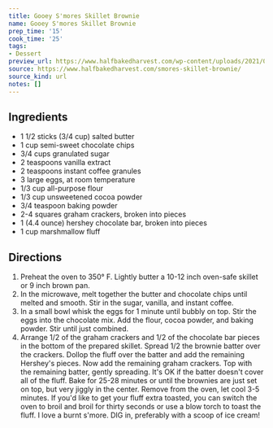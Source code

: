 ```yaml
---
title: Gooey S'mores Skillet Brownie
name: Gooey S'mores Skillet Brownie
prep_time: '15'
cook_time: '25'
tags:
- Dessert
preview_url: https://www.halfbakedharvest.com/wp-content/uploads/2021/06/Gooey-Smores-Skillet-Brownie-10.jpg
source: https://www.halfbakedharvest.com/smores-skillet-brownie/
source_kind: url
notes: []
---
```


## Ingredients
- 1 1/2 sticks (3/4 cup) salted butter
- 1 cup semi-sweet chocolate chips
- 3/4 cups granulated sugar
- 2 teaspoons vanilla extract
- 2 teaspoons instant coffee granules
- 3  large eggs, at room temperature
- 1/3 cup all-purpose flour
- 1/3 cup unsweetened cocoa powder
- 3/4 teaspoon baking powder
- 2-4 squares graham crackers, broken into pieces
- 1 (4.4 ounce) hershey chocolate bar, broken into pieces
- 1 cup marshmallow fluff


## Directions
1. Preheat the oven to 350° F. Lightly butter a 10-12 inch oven-safe skillet or 9 inch brown pan.
2. In the microwave, melt together the butter and chocolate chips until melted and smooth. Stir in the sugar, vanilla, and instant coffee.
3. In a small bowl whisk the eggs for 1 minute until bubbly on top. Stir the eggs into the chocolate mix. Add the flour, cocoa powder, and baking powder. Stir until just combined.
4. Arrange 1/2 of the graham crackers and 1/2 of the chocolate bar pieces in the bottom of the prepared skillet. Spread 1/2 the brownie batter over the crackers. Dollop the fluff over the batter and add the remaining Hershey's pieces. Now add the remaining graham crackers. Top with the remaining batter, gently spreading. It's OK if the batter doesn't cover all of the fluff.  Bake for 25-28 minutes or until the brownies are just set on top, but very jiggly in the center. Remove from the oven, let cool 3-5 minutes. If you'd like to get your fluff extra toasted, you can switch the oven to broil and broil for thirty seconds or use a blow torch to toast the fluff. I love a burnt s'more. DIG in, preferably with a scoop of ice cream!
